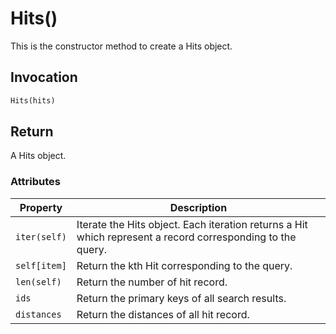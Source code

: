 # Hits()

This is the constructor method to create a Hits object.

## Invocation

```python
Hits(hits)
```

## Return

A Hits object.

### Attributes

| Property             | Description                                                                                                |
| -------------------- | ---------------------------------------------------------------------------------------------------------- |
| `iter(self)`         | Iterate the Hits object. Each iteration returns a Hit which represent a record corresponding to the query. |
| `self[item]`         | Return the kth Hit corresponding to the query.                                                              |
| `len(self)`          | Return the number of hit record.                                                                            |
| `ids`                | Return the primary keys of all search results.                                                              |
| `distances`          | Return the distances of all hit record.                                                                     |
